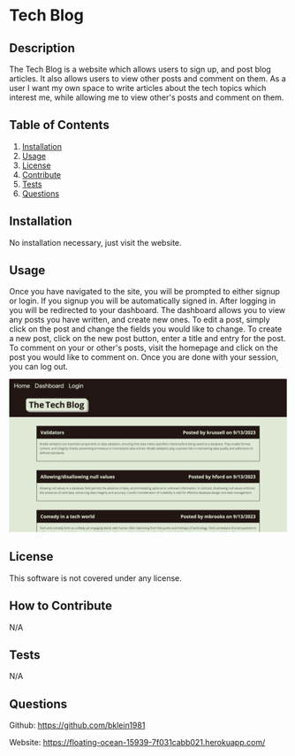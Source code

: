 # Tech Blog

  

  ## Description
  The Tech Blog is a website which allows users to sign up, and post blog articles. It also allows users to view other posts and comment on them. As a user I want my own space to write articles about the tech topics which interest me, while allowing me to view other's posts and comment on them.
  
  ## Table of Contents
  1. [Installation](#Installation)
  2. [Usage](#usage)
  3. [License](#license)
  4. [Contribute](#contribute)
  5. [Tests](#tests)
  6. [Questions](#questions)
  
  ## Installation
  No installation necessary, just visit the website.
  
  ## Usage
  Once you have navigated to the site, you will be prompted to either signup or login. If you signup you will be automatically signed in. After logging in you will be redirected to your dashboard. The dashboard allows you to view any posts you have written, and create new ones. To edit a post, simply click on the post and change the fields you would like to change. To create a new post, click on the  new post button, enter a title and entry for the post. To comment on your or other's posts, visit the homepage and click on the post you would like to comment on. Once you are done with your session, you can log out.

  ![TECH BLOG VIEW](./public/assets/tech-blog-screenshot.png)

  
  ## License
  This software is not covered under any license.
  
  ## How to Contribute
  N/A
  
  ## Tests
  N/A
  
  ## Questions
  Github: https://github.com/bklein1981
  
  Website: https://floating-ocean-15939-7f031cabb021.herokuapp.com/
  
